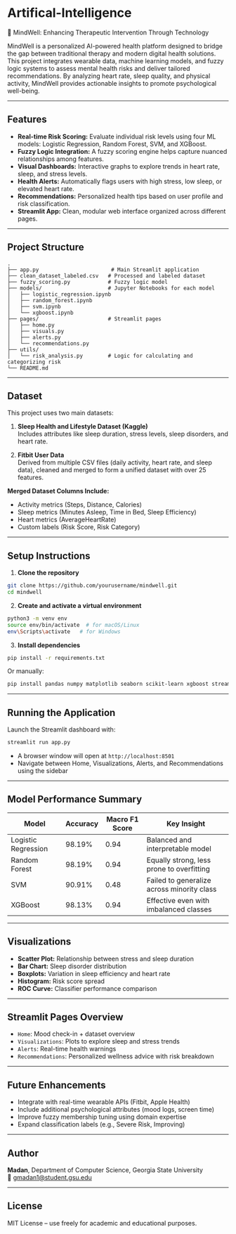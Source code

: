# Artifical-Intelligence

🧠 MindWell: Enhancing Therapeutic Intervention Through Technology

MindWell is a personalized AI-powered health platform designed to bridge the gap between traditional therapy and modern digital health solutions. This project integrates wearable data, machine learning models, and fuzzy logic systems to assess mental health risks and deliver tailored recommendations. By analyzing heart rate, sleep quality, and physical activity, MindWell provides actionable insights to promote psychological well-being.

---

## Features

- **Real-time Risk Scoring:** Evaluate individual risk levels using four ML models: Logistic Regression, Random Forest, SVM, and XGBoost.
- **Fuzzy Logic Integration:** A fuzzy scoring engine helps capture nuanced relationships among features.
- **Visual Dashboards:** Interactive graphs to explore trends in heart rate, sleep, and stress levels.
- **Health Alerts:** Automatically flags users with high stress, low sleep, or elevated heart rate.
- **Recommendations:** Personalized health tips based on user profile and risk classification.
- **Streamlit App:** Clean, modular web interface organized across different pages.

---

## Project Structure

```
.
├── app.py                       # Main Streamlit application
├── clean_dataset_labeled.csv   # Processed and labeled dataset
├── fuzzy_scoring.py            # Fuzzy logic model
├── models/                     # Jupyter Notebooks for each model
│   ├── logistic_regression.ipynb
│   ├── random_forest.ipynb
│   ├── svm.ipynb
│   └── xgboost.ipynb
├── pages/                      # Streamlit pages
│   ├── home.py
│   ├── visuals.py
│   ├── alerts.py
│   └── recommendations.py
├── utils/
│   └── risk_analysis.py        # Logic for calculating and categorizing risk
└── README.md
```

---

## Dataset

This project uses two main datasets:

1. **Sleep Health and Lifestyle Dataset (Kaggle)**  
   Includes attributes like sleep duration, stress levels, sleep disorders, and heart rate.

2. **Fitbit User Data**  
   Derived from multiple CSV files (daily activity, heart rate, and sleep data), cleaned and merged to form a unified dataset with over 25 features.

**Merged Dataset Columns Include:**  
- Activity metrics (Steps, Distance, Calories)  
- Sleep metrics (Minutes Asleep, Time in Bed, Sleep Efficiency)  
- Heart metrics (AverageHeartRate)  
- Custom labels (Risk Score, Risk Category)

---

## Setup Instructions

1. **Clone the repository**
```bash
git clone https://github.com/yourusername/mindwell.git
cd mindwell
```

2. **Create and activate a virtual environment**
```bash
python3 -m venv env
source env/bin/activate  # for macOS/Linux
env\Scripts\activate   # for Windows
```

3. **Install dependencies**
```bash
pip install -r requirements.txt
```
Or manually:
```bash
pip install pandas numpy matplotlib seaborn scikit-learn xgboost streamlit
```

---

## Running the Application

Launch the Streamlit dashboard with:

```bash
streamlit run app.py
```

- A browser window will open at `http://localhost:8501`
- Navigate between Home, Visualizations, Alerts, and Recommendations using the sidebar

---

## Model Performance Summary

| Model              | Accuracy | Macro F1 Score | Key Insight                                  |
|-------------------|----------|----------------|----------------------------------------------|
| Logistic Regression | 98.19%   | 0.94           | Balanced and interpretable model             |
| Random Forest      | 98.19%   | 0.94           | Equally strong, less prone to overfitting    |
| SVM                | 90.91%   | 0.48           | Failed to generalize across minority class   |
| XGBoost            | 98.13%   | 0.94           | Effective even with imbalanced classes       |

---

## Visualizations

- **Scatter Plot:** Relationship between stress and sleep duration
- **Bar Chart:** Sleep disorder distribution
- **Boxplots:** Variation in sleep efficiency and heart rate
- **Histogram:** Risk score spread
- **ROC Curve:** Classifier performance comparison

---

## Streamlit Pages Overview

- `Home`: Mood check-in + dataset overview
- `Visualizations`: Plots to explore sleep and stress trends
- `Alerts`: Real-time health warnings
- `Recommendations`: Personalized wellness advice with risk breakdown

---

## Future Enhancements

- Integrate with real-time wearable APIs (Fitbit, Apple Health)
- Include additional psychological attributes (mood logs, screen time)
- Improve fuzzy membership tuning using domain expertise
- Expand classification labels (e.g., Severe Risk, Improving)

---

## Author

**Madan**, Department of Computer Science, Georgia State University  
📧 gmadan1@student.gsu.edu

---

## License

MIT License – use freely for academic and educational purposes.

